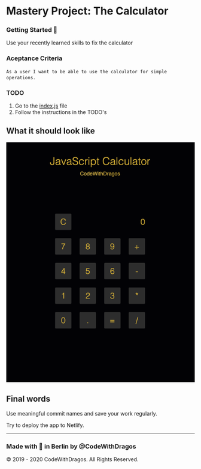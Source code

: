# Mastery Project: The Calculator

### Getting Started :rocket:

Use your recently learned skills to fix the calculator

### Aceptance Criteria

```
As a user I want to be able to use the calculator for simple operations.
```

### TODO

1. Go to the [index.js](/index.js) file
2. Follow the instructions in the TODO's

## What it should look like

![app_demo](./demo_calculator.png)

## Final words

Use meaningful commit names and save your work regularly.

Try to deploy the app to Netlify.

---

### Made with :orange_heart: in Berlin by @CodeWithDragos

© 2019 - 2020 CodeWithDragos. All Rights Reserved.
